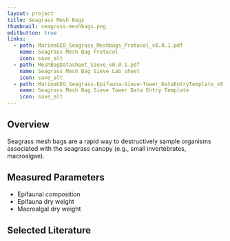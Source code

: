 ```yaml
---
layout: project
title: Seagrass Mesh Bags
thumbnail: seagrass-meshbags.png
editbutton: true
links:
  - path: MarineGEO_Seagrass_Meshbags_Protocol_v0.0.1.pdf
    name: Seagrass Mesh Bag Protocol
    icon: save_alt
  - path: MeshBagDatasheet_Sieve_v0.0.1.pdf
    name: Seagrass Mesh Bag Sieve Lab sheet
    icon: save_alt
  - path: MarineGEO_Seagrass-Epifauna-Sieve-Tower_DataEntryTemplate_v0.0.1.xlsx
    name: Seagrass Mesh Bag Sieve Tower Data Entry Template
    icon: save_alt
---
```


## Overview
Seagrass mesh bags are a rapid way to destructively sample organisms associated with the seagrass canopy (e.g., small invertebrates, macroalgae).

## Measured Parameters
  - Epifaunal composition
  - Epifauna dry weight
  - Macroalgal dry weight

## Selected Literature
